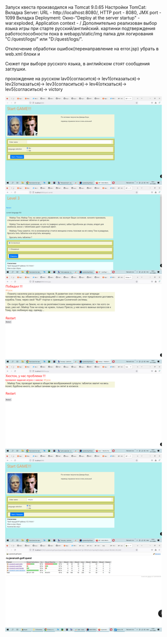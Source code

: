 Запуск квеста производился на Tomcat 9.0.65
Настройки TomCat:
Вкладка Server: URL - http://localhost:8080/, HTTP port - 8080, JMX port - 1099
Вкладка Deployment: Окно-"Deploy at the server startup" - war:exploded, Application context - /
Дополнительно реализован выбор языка игры при старте русский/английский.
картинки подтверждения работоспособности пока в webapp/static/img
папка для логирования "C:/quest/logs/" или "D:/quest/logs/".

Отключение обработки ошибок(перенаправление на error.jsp) убрать в web.xml 
блоки  <!-- error-code related error pages --> и <!-- exception-type related error pages -->

Сюжет при выборе русского языка, в английском стоят сообщения заглушки.

прохождение на русском lav0(согласится)-> lev1(отказаться)-> lev2(отказаться)-> lev3(согласиться)-> lev4(откзаться)-> 
lev5(согласиться)-> victory



![Image alt](https://github.com/sfill70/ru.javarush.golf.quest/raw/master/src/main/webapp/static/img/start_page.png)
![Image alt](https://github.com/sfill70/ru.javarush.golf.quest/raw/master/src/main/webapp/static/img/quest_page.png)
![Image alt](https://github.com/sfill70/ru.javarush.golf.quest/raw/master/src/main/webapp/static/img/victory_page.png)
![Image alt](https://github.com/sfill70/ru.javarush.golf.quest/raw/master/src/main/webapp/static/img/loss.png)
![Image alt](https://github.com/sfill70/ru.javarush.golf.quest/raw/master/src/main/webapp/static/img/after_restart_page.png)
![Image alt](https://github.com/sfill70/ru.javarush.golf.quest/raw/master/src/main/webapp/static/img/jacoco.png)


